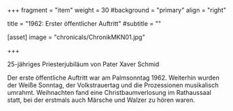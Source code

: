 +++
fragment = "item"
weight = 30
#background = "primary"
align = "right"

title = "1962: Erster öffentlicher Auftritt"
#subtitle = ""

[asset]
  image = "chronicals/ChronikMKN01.jpg"

+++

25-jähriges Priesterjubiläum von Pater Xaver Schmid

Der erste öffentliche Auftritt war am Palmsonntag 1962.
Weiterhin wurden der Weiße Sonntag, der Volkstrauertag und die Prozessionen musikalisch umrahmt.
Weihnachten fand eine Christbaumverlosung im Rathaussaal statt, bei der erstmals auch Märsche und Walzer zu hören waren.